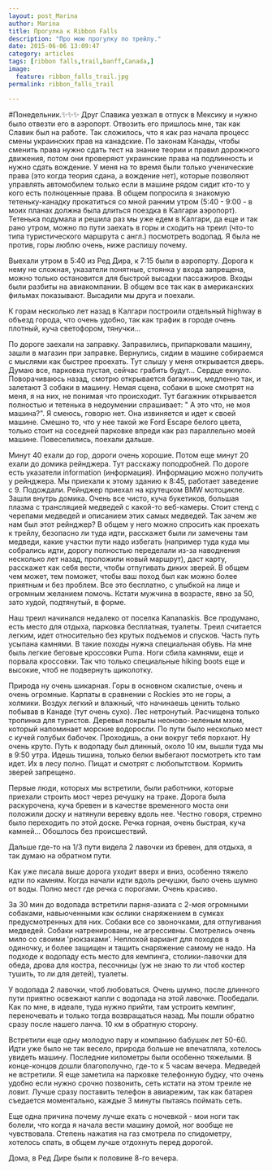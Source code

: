 ```yaml
---
layout: post_Marina
author: Marina
title: Прогулка к Ribbon Falls
description: "Про мою прогулку по трейлу."
date: 2015-06-06 13:09:47
category: articles
tags: [ribbon falls,trail,banff,Canada,]
image:
  feature: ribbon_falls_trail.jpg
permalink: ribbon_falls_trail

---
```


#Понедельник.:sparkles::sparkles::sparkles:
Друг Славика уезжал в отпуск в Мексику и нужно было отвезти его в аэропорт. Отвозить его пришлось мне, так как Славик был на работе. Так сложилось, что я как раз начала процесс смены украинских прав на канадские. По законам Канады, чтобы сменить права нужно сдать тест на знание теории и правил дорожного движения, потом они проверяют украинские права на подлинность и нужно сдать вождение. У меня на то время были только ученические права (это когда теория сдана, а вождение нет), которые позволяют управлять автомобилем только если в машине рядом сидит кто-то у кого есть полноценные права. В общем попросила я знакомую тетеньку-канадку прокатиться со мной ранним утром (5:40 - 9:00 - в моих планах должна была длиться поездка в Калгари аэропорт). Тетенька подумала и решила раз мы уже едем в Калгари, да еще и так рано утром, можно по пути заехать в горы и сходить на треил (что-то типа туристического маршрута с англ.) посмотреть водопад. Я была не против, горы люблю очень, ниже распишу почему.


Выехали утром в 5:40 из Ред Дира, к 7:15 были в аэропорту. Дорога к нему не сложная, указатели понятные, стоянка у входа запрещена, можно только остановится для быстрой высадки пассажиров. Входы были разбиты на авиакомпании. В общем все так как в американских фильмах показывают. Высадили мы друга и поехали.

К горам несколько лет назад в Калгари построили отдельный highway в объезд города, что очень удобно, так как трафик в городе очень плотный, куча светофором, тянучки...

По дороге заехали на заправку. Заправились, припарковали машину, зашли в магазин при заправке. Вернулись, сидим в машине собираемся с мыслями как быстрее проехать. Тут слышу у меня открывается дверь. Думаю все, парковка пустая, сейчас грабить будут... Сердце екнуло. Поворачиваюсь назад, смотрю открывается багажник, медленно так, и залетают 3 собаки в машину. Немая сцена, собаки в шоке смотрят на меня, я на них, не понимая что происходит. Тут багажник открывается полностью и тетенька в недоумении спрашивает: " А это что, не моя машина?". Я смеюсь, говорю нет. Она извиняется и идет к своей машине. Смешно то, что у нее такой же Ford Escape белого цвета, только стоит на соседней парковке впреди как раз параллельно моей машине. Повеселились, поехали дальше.

Минут 40 ехали до гор, дороги очень хорошие. Потом еще минут 20 ехали до домика рейнджера. Тут расскажу поподробней. По дороге есть указатели information (информация). Информацию можно получить у рейнджера. Мы приехали к этому зданию к 8:45, работает заведение с 9. Подождали. Рейнджер приехал на крутецком BMW мотоцикле. Зашли внутрь домика. Очень все чисто, куча букетиков, большая плазма с трансляцией медведей с какой-то веб-камеры. Стоит стенд с черепами медведей и описанием этих самых медведей. Так зачем же нам был этот рейнджер? В общем у него можно спросить как проехать к трейлу, безопасно ли туда идти, расскажет были ли замечены там медведи, какие участки пути надо избегать (например туда куда мы собрались идти, дорогу полностью переделали из-за наводнения несколько лет назад, проложили новый маршрут), даст карту, расскажет как себя вести, чтобы отпугивать диких зверей. В общем чем может, тем поможет, чтобы ваш поход был как можно более приятным и без проблем. Все это бесплатно, с улыбкой на лице и огромным желанием помочь. Кстати мужчина в возрасте, явно за 50, зато худой, подтянутый, в форме.


Наш треил начинался недалеко от поселка Kananaskis. Все продумано, есть место для отдыха, парковка бесплатная, туалеты.
Треил считается легким, идет относительно без крутых подъемов и спусков. Часть путь усыпана камнями. В такие походы нужна специальная обувь. На мне быль легкие беговые кроссовки Puma. Ноги сбила камнями, еще и порвала кроссовки. Так что только специальные hiking boots еще и высокие, чтоб не подвернуть щиколотку.

Природа ну очень шикарная. Горы в основном скалистые, очень и очень огромные. Карпаты в сравнении с Rockies это не горы, а холмики. Воздух легкий и влажный, что начинаешь ценить только побывав в Канаде (тут очень сухо). Лес нетронутый. Расчищена только тропинка для туристов. Деревья покрыты неоново-зеленым мхом, который напоминает морские водоросли. По пути было несколько мест с кучей голубых бабочек. Проходишь, а они вокруг тебя порхают. Ну очень круто.
Путь к водопаду был длинный, около 10 км, вышли туда мы в 9:50 утра. Идешь тишина, только белки выбегают посмотреть кто там идет. Их в лесу полно. Пищат и смотрят с любопытством. Кормить зверей запрещено.

Первые люди, которых мы встретили, были работники, которые приехали строить мост через речушку на траке. Дорога была раскурочена, куча бревен и в качестве временного моста они положили доску и натянули веревку вдоль нее. Честно говоря, стремно было переходить по этой доске. Речка горная, очень быстрая, куча камней... Обошлось без происшествий.

Дальше где-то на 1/3 пути видела 2 лавочки из бревен, для отдыха, я так думаю на обратном пути.

Как уже писала выше дорога уходит вверх и вниз, особенно тяжело идти по камням. Когда начали идти вдоль речушки, было очень шумно от воды. Полно мест где речка с порогами. Очень красиво.

За 30 мин до водопада встретили парня-азиата с 2-моя огромными собаками, навьюченными как ослики снаряжением в сумках предусмотренных для них. Собаки все со звоночками, для отпугивания медведей. Собаки натренированы, не агрессивны. Смотрелись очень мило со своими 'рюкзаками'. Неплохой вариант для походов в одиночку, и более защищен и тащить снаряжение самому не надо.
На подходе к водопаду есть место для кемпинга, столики-лавочки для обеда, дрова для костра, песочницы (уж не знаю то ли чтоб костер тушить, то ли для детей), туалеты.

У водопада 2 лавочки, чтоб любоваться. Очень шумно, после длинного пути приятно освежают капли с водопада на этой лавочке. Пообедали. Как по мне, в идеале, туда нужно прийти, там устроить кемпинг, переночевать и только тогда возвращаться назад. Мы пошли обратно сразу после нашего ланча. 10 км в обратную сторону.

Встретили еще одну молодую пару и компанию бабушек лет 50-60.
Идти уже было не так весело, природа больше не впечатляла, хотелось увидеть машину. Последние километры были особенно тяжелыми.
В конце-концов дошли благополучно, где-то к 5 часам вечера. Медведей не встретили. Я еще заметила на парковке телефонную будку, что очень удобно если нужно срочно позвонить, сеть кстати на этом треиле не ловит. Лучше сразу поставить телефон в авиарежим, так как батарея съедается моментально, каждые 3 минуты пытаясь поймать сеть.

Еще одна причина почему лучше ехать с ночевкой - мои ноги так болели, что когда я начала вести машину домой, ног вообще не чувствовала. Степень нажатия на газ смотрела по спидометру, хотелось спать, в общем лучше отдохнуть перед дорогой.

Дома, в Ред Дире были к половине 8-го вечера.

